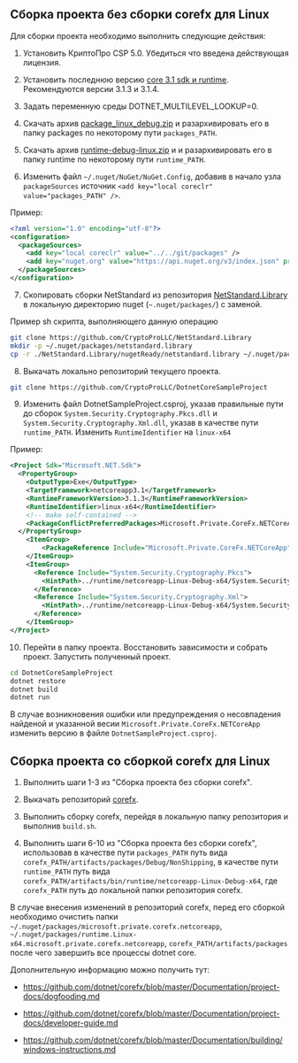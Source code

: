 ﻿## Сборка проекта без сборки corefx для Linux

Для сборки проекта необходимо выполнить следующие действия:

1. Установить КриптоПро CSP 5.0. Убедиться что введена действующая лицензия.

2. Установить последнюю версию [core 3.1 sdk и runtime](https://dotnet.microsoft.com/download).
Рекомендуются версии 3.1.3 и 3.1.4.

3. Задать переменную среды DOTNET_MULTILEVEL_LOOKUP=0.

4. Скачать архив [package_linux_debug.zip](https://github.com/CryptoProLLC/corefx/releases) и разархивировать его в папку packages по некоторому пути `packages_PATH`.

5. Скачать архив [runtime-debug-linux.zip](https://github.com/CryptoProLLC/corefx/releases) и и разархивировать его в папку runtime по некоторому пути `runtime_PATH`.

6. Изменить файл `~/.nuget/NuGet/NuGet.Config`, добавив в начало узла `packageSources` источник `<add key="local coreclr" value="packages_PATH" />`.

Пример:

```xml
<?xml version="1.0" encoding="utf-8"?>
<configuration>
  <packageSources>
    <add key="local coreclr" value="../../git/packages" />
    <add key="nuget.org" value="https://api.nuget.org/v3/index.json" protocolVersion="3" />
  </packageSources>
</configuration>
```

7. Скопировать сборки NetStandard из репозитория [NetStandard.Library](https://github.com/CryptoProLLC/NetStandard.Library/tree/master/nugetReady/netstandard.library) в локальную директорию nuget (`~.nuget/packages/`) с заменой.

Пример sh скрипта, выполняющего данную операцию
```sh
git clone https://github.com/CryptoProLLC/NetStandard.Library
mkdir -p ~/.nuget/packages/netstandard.library
cp -r ./NetStandard.Library/nugetReady/netstandard.library ~/.nuget/packages/
```

8. Выкачать локально репозиторий текущего проекта.
```sh
git clone https://github.com/CryptoProLLC/DotnetCoreSampleProject
```

9. Изменить файл DotnetSampleProject.csproj, указав правильные пути до сборок `System.Security.Cryptography.Pkcs.dll` и `System.Security.Cryptography.Xml.dll`, указав в качестве пути
`runtime_PATH`. Изменить `RuntimeIdentifier` на `linux-x64`

Пример:
```xml
﻿<Project Sdk="Microsoft.NET.Sdk">
  <PropertyGroup>
    <OutputType>Exe</OutputType>
    <TargetFramework>netcoreapp3.1</TargetFramework>
	<RuntimeFrameworkVersion>3.1.3</RuntimeFrameworkVersion>
    <RuntimeIdentifier>linux-x64</RuntimeIdentifier>
    <!-- make self-contained -->
    <PackageConflictPreferredPackages>Microsoft.Private.CoreFx.NETCoreApp;runtime.win-x64.Microsoft.Private.CoreFx.NETCoreApp;runtime.linux-x64.Microsoft.Private.CoreFx.NETCoreApp;$(PackageConflictPreferredPackages)</PackageConflictPreferredPackages>
  </PropertyGroup>
    <ItemGroup>
        <PackageReference Include="Microsoft.Private.CoreFx.NETCoreApp" Version="4.7.0-dev.20163.1" />
    </ItemGroup>
    <ItemGroup>
      <Reference Include="System.Security.Cryptography.Pkcs">
        <HintPath>../runtime/netcoreapp-Linux-Debug-x64/System.Security.Cryptography.Pkcs.dll</HintPath>
      </Reference>
      <Reference Include="System.Security.Cryptography.Xml">
        <HintPath>../runtime/netcoreapp-Linux-Debug-x64/System.Security.Cryptography.Xml.dll</HintPath>
      </Reference>
    </ItemGroup>
</Project>
```

10. Перейти в папку проекта. Восстановить зависимости и собрать проект. Запустить полученный проект.
```sh
cd DotnetCoreSampleProject
dotnet restore
dotnet build
dotnet run
```

В случае возникновения ошибки или предупреждения о несовпадения найденой и указанной весии `Microsoft.Private.CoreFx.NETCoreApp` изменить версию в файле `DotnetSampleProject.csproj`.

## Сборка проекта со сборкой corefx для Linux

1. Выполнить шаги 1-3 из "Сборка проекта без сборки corefx".

2. Выкачать репозиторий [corefx](https://github.com/CryptoProLLC/corefx/).

3. Выполнить сборку corefx, перейдя в локальную папку репозитория и выполнив `build.sh`.

4. Выполнить шаги 6-10 из "Сборка проекта без сборки corefx", использовав в качестве пути 
`packages_PATH` путь вида `corefx_PATH/artifacts/packages/Debug/NonShipping`, в качестве пути `runtime_PATH` путь вида `corefx_PATH/artifacts/bin/runtime/netcoreapp-Linux-Debug-x64`, где `corefx_PATH` путь до локальной папки репозитория corefx.

В случае внесения изменений в репозиторий corefx, перед его сборкой необходимо очистить папки 
`~/.nuget/packages/microsoft.private.corefx.netcoreapp`, `~/.nuget/packages/runtime.Linux-x64.microsoft.private.corefx.netcoreapp`, `corefx_PATH/artifacts/packages`
после чего завершить все процессы dotnet core. 

Дополнительную информацию можно получить тут:

- https://github.com/dotnet/corefx/blob/master/Documentation/project-docs/dogfooding.md

- https://github.com/dotnet/corefx/blob/master/Documentation/project-docs/developer-guide.md

- https://github.com/dotnet/corefx/blob/master/Documentation/building/windows-instructions.md
